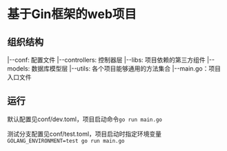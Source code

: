# 基于Gin框架的web项目

## 组织结构
|--conf: 配置文件
|--controllers: 控制器层
|--libs: 项目依赖的第三方组件
|--models: 数据库模型层
|--utils: 各个项目能够通用的方法集合
|--main.go：项目入口文件

## 运行
默认配置见conf/dev.toml，项目启动命令`go run main.go`

测试分支配置见conf/test.toml，项目启动时指定环境变量`GOLANG_ENVIRONMENT=test go run main.go`